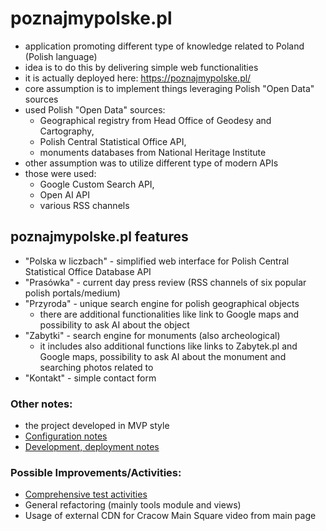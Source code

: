 # poznajmypolske.pl
- application promoting different type of knowledge related to Poland (Polish language)
- idea is to do this by delivering simple web functionalities
- it is actually deployed here: https://poznajmypolske.pl/
- core assumption is to implement things leveraging Polish "Open Data" sources
- used Polish "Open Data" sources:
  - Geographical registry from Head Office of Geodesy and Cartography,
  - Polish Central Statistical Office API,
  - monuments databases from National Heritage Institute
- other assumption was to utilize different type of modern APIs
- those were used:
   - Google Custom Search API,
   - Open AI API
   - various RSS channels

## poznajmypolske.pl features
- "Polska w liczbach" - simplified web interface for Polish Central Statistical Office Database API
- "Prasówka" - current day press review (RSS channels of six popular polish portals/medium)
- "Przyroda" - unique search engine for polish geographical objects
  - there are additional functionalities like link to Google maps and possibility to ask AI about the object
- "Zabytki" - search engine for monuments (also archeological)
  - it includes also additional functions like links to Zabytek.pl and Google maps, possibility to ask AI about the monument and searching photos related to
- "Kontakt" - simple contact form

### Other notes:
- the project developed in MVP style
- [Configuration notes](https://github.com/DanielPalacz/DjangoPolishnessApp/tree/master/configuration)
- [Development, deployment notes](https://github.com/DanielPalacz/DjangoPolishnessApp/tree/master/configuration/README_Development_Deployment_notes.md)

### Possible Improvements/Activities:
- [Comprehensive test activities](https://github.com/DanielPalacz/DjangoPolishnessApp/tree/master/README_TESTS.md)
- General refactoring (mainly tools module and views)
- Usage of external CDN for Cracow Main Square video from main page
